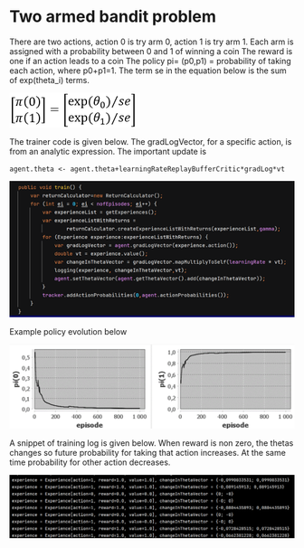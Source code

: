 # Two armed bandit problem

There are two actions, action 0 is try arm 0, action 1 is try arm 1.  Each arm is assigned with a probability between 0 and 1 of winning a coin
The reward is one if an action leads to a coin
The policy pi= (p0,p1) = probability of taking each action, where p0+p1=1. The term se in the equation below is the sum of exp(theta_i) terms.

![bandit_policy.png](..%2Fpics%2Fbandit_policy.png)


The trainer code is given below. The gradLogVector, for a specific action, is from an 
analytic expression. The important update is
        
    agent.theta <- agent.theta+learningRateReplayBufferCritic*gradLog*vt

![bandit_trainercode.png](..%2Fpics%2Fbandit_trainercode.png)

Example policy evolution below

![bandit_evolution.png](..%2Fpics%2Fbandit_evolution.png)

A snippet of training log is given below. When reward is non zero, the thetas changes so future probability for 
taking that action increases. At the same time probability for other action decreases.  

![train_log_snippet.png](..%2Fpics%2Ftrain_log_snippet.png)